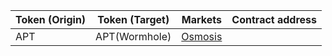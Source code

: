 | Token (Origin) | Token (Target) | Markets                               | Contract address |
| -------------- | -------------- | ------------------------------------- | ---------------- |
| APT            | APT(Wormhole)  | [Osmosis](app.osmosis.zone/pool/1125) |                  |
